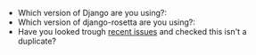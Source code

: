 - Which version of Django are you using?: 
- Which version of django-rosetta are you using?:
- Have you looked trough [recent issues](https://github.com/mbi/django-rosetta/issues?utf8=%E2%9C%93&q=is%3Aissue) and checked this isn't a duplicate?
